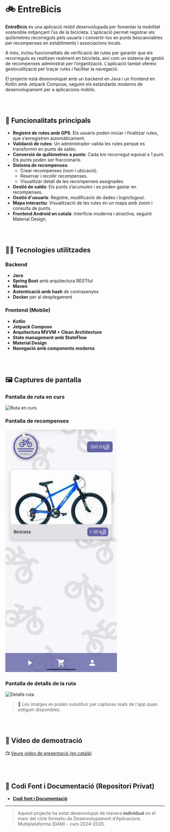 # 🚲 EntreBicis

**EntreBicis** és una aplicació mòbil desenvolupada per fomentar la mobilitat sostenible mitjançant l’ús de la bicicleta. L’aplicació permet registrar els quilòmetres recorreguts pels usuaris i convertir-los en punts bescanviables per recompenses en establiments i associacions locals.

A més, inclou funcionalitats de verificació de rutes per garantir que els recorreguts es realitzen realment en bicicleta, així com un sistema de gestió de recompenses administrat per l’organització. L’aplicació també ofereix geolocalització per traçar rutes i facilitar la navegació.

El projecte està desenvolupat amb un backend en Java i un frontend en Kotlin amb Jetpack Compose, seguint els estàndards moderns de desenvolupament per a aplicacions mòbils.

<br><br>
## 📱 Funcionalitats principals

- **Registre de rutes amb GPS**: Els usuaris poden iniciar i finalitzar rutes, que s’enregistren automàticament.
- **Validació de rutes**: Un administrador valida les rutes perquè es transformin en punts de saldo.
- **Conversió de quilòmetres a punts**: Cada km recorregut equival a 1 punt. Els punts poden ser fraccionaris.
- **Sistema de recompenses**:
  - Crear recompenses (nom i ubicació).
  - Reservar i recollir recompenses.
  - Visualitzar detall de les recompenses assignades.
- **Gestió de saldo**: Els punts s’acumulen i es poden gastar en recompenses.
- **Gestió d'usuaris**: Registre, modificació de dades i login/logout.
- **Mapa interactiu**: Visualització de les rutes en un mapa amb zoom i consulta de punts.
- **Frontend Android en català**: Interfície moderna i atractiva, seguint Material Design.

<br><br>
## 🧑‍💻 Tecnologies utilitzades

### Backend
- **Java**
- **Spring Boot** amb arquitectura RESTful
- **Maven**
- **Autenticació amb hash** de contrasenyes
- **Docker** per al desplegament

### Frontend (Mobile)
- **Kotlin**
- **Jetpack Compose**
- **Arquitectura MVVM + Clean Architecture**
- **State management amb StateFlow**
- **Material Design**
- **Navegació amb components moderns**

<br><br>
## 🖼️ Captures de pantalla

### Pantalla de ruta en curs
![Ruta en curs](screenshots/ruta_en_curs.png)

### Pantalla de recompenses
![Recompenses](screenshots/recompenses.png)

### Pantalla de detalls de la ruta
![Detalls ruta](screenshots/detalls_ruta.png)

> 📸 Les imatges es poden substituir per captures reals de l'app quan estiguin disponibles.

<br><br>
## 🎥 Vídeo de demostració

📺 [Veure vídeo de presentació (en català)](https://drive.google.com/file/d/12OXJbUOP_mFEEN2-G7enPdad6RWxxcwq/view?usp=sharing)

<br><br>
## 📄 Codi Font i Documentació (Repositori Privat)

- **[Codi font i Documentació](https://gitlab.com/ylopez7/entrebicis)**

---

> Aquest projecte ha estat desenvolupat de manera **individual** en el marc del cicle formatiu de Desenvolupament d'Aplicacions Multiplataforma (DAM) - curs 2024-2025.
